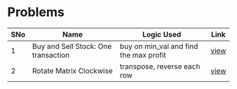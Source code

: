 # Problems

SNo | Name | Logic Used | Link |
----|------|------------|------|
1 | Buy and Sell Stock: One transaction | buy on min_val and find the max profit | [view](buy_sell_stock_once.cpp)
2 | Rotate Matrix Clockwise | transpose, reverse each row | [view](rotate_matrix.cpp)